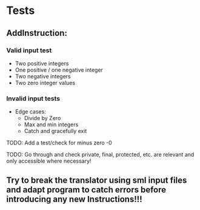 

# Tests

## AddInstruction:
### Valid input test
- Two positive integers
- One positive / one negative integer
- Two negative integers
- Two zero integer values

### Invalid input tests
- Edge cases:
  - Divide by Zero
  - Max and min integers
  - Catch and gracefully exit

TODO: Add a test/check for minus zero -0

TODO: Go through and check private, final, protected, etc. are relevant and only accessible where necessary!

## Try to break the translator using sml input files and adapt program to catch errors before introducing any new Instructions!!!